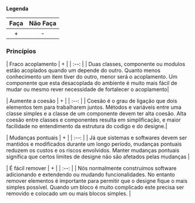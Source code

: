 **Legenda**

| Faça | Não Faça |
| :--: | :--:|
| + | - |

### Princípios

| Fraco acoplamento | + |
| :--: |
| Duas classes, componente ou modulos estão acoplados quando um depende do outro. Quanto menos conhecimento um item tiver do outro,  menor será o acoplamento. Um componente que esta desacoplada do ambiente é muito mais fácil de mudar ou mesmo rever necessidade de fortalecer o acoplamento|

| Aumente a coesão | + |
| :--: |
| Coesão é o grau de ligação que dois elementos tem para trabalharem juntos. Métodos e variáveis entre uma classe simples e a classe de um componente devem ter alta coesão. Alta coesão entre classes e componentes resulta em simplificação, e maior facilidade no entendimento da estrutura do codigo e do designe.|

| Mudanças pontuais | + |
| :--: |
| Já que sistemas e softwares devem ser mantidos e modificados durante um longo período, mudanças pontuais reduzem os custos e os riscos envolvidos. Manter mudanças pontuais significa que certos limites de designe não são afetados pelas mudanças |

| É fácil remover | + |
| :--: |
| Nós normalmente construímos software adicionando e extendendo ou mudando funcionalidades. No entanto remover elementos é importante para permitir que o designe fique o mais simples possível. Quando um bloco é muito complicado este precisa ser removido e colocado um ou mais blocos simples. |
